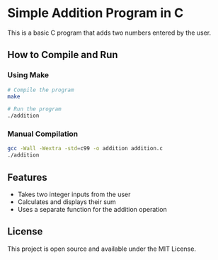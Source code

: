 # Simple Addition Program in C

This is a basic C program that adds two numbers entered by the user.

## How to Compile and Run

### Using Make
```bash
# Compile the program
make

# Run the program
./addition
```

### Manual Compilation
```bash
gcc -Wall -Wextra -std=c99 -o addition addition.c
./addition
```

## Features
- Takes two integer inputs from the user
- Calculates and displays their sum
- Uses a separate function for the addition operation

## License
This project is open source and available under the MIT License.
